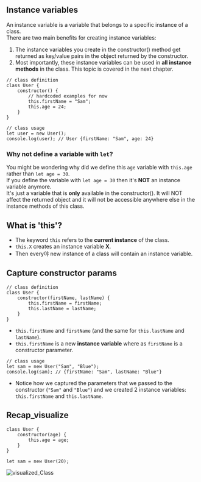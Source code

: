 ## Instance variables
An instance variable is a variable that belongs to a specific instance of a class.    
There are two main benefits for creating instance variables:    
1. The instance variables you create in the constructor() method get returned as key/value pairs in the object returned by the constructor.
2. Most importantly, these instance variables can be used in **all instance methods** in the class. This topic is covered in the next chapter.
```
// class definition
class User {
    constructor() {
        // hardcoded examples for now
        this.firstName = "Sam";
        this.age = 24;
    }
}

// class usage
let user = new User();
console.log(user); // User {firstName: "Sam", age: 24}

```

### Why not define a variable with ```let```?
You might be wondering why did we define this ```age``` variable with ```this.age``` rather than ```let age = 30```.      
If you define the variable with ```let age = 30``` then it's **NOT** an instance variable anymore.      
It's just a variable that is **only** available in the constructor(). It will NOT affect the returned object and it will not be accessible anywhere else in the instance methods of this class.

## What is 'this'?
- The keyword ```this``` refers to the **current instance** of the class.
- ```this.X``` creates an instance variable **X**.
- Then every야 new instance of a class will contain an instance variable.

## Capture constructor params
```
// class definition
class User {
    constructor(firstName, lastName) {
        this.firstName = firstName;
        this.lastName = lastName;
    }
}

```
- ```this.firstName``` and ```firstName``` (and the same for ```this.lastName``` and ```lastName```).
- ```this.firstName``` is a new **instance variable** where as ```firstName``` is a constructor parameter.

```
// class usage
let sam = new User("Sam", "Blue");
console.log(sam); // {firstName: "Sam", lastName: "Blue"}
```
- Notice how we captured the parameters that we passed to the constructor (```"Sam"``` and ```"Blue"```) and we created 2 instance variables: ```this.firstName``` and ```this.lastName```.

## Recap_visualize
```
class User {
    constructor(age) {
        this.age = age;
    }
}

let sam = new User(20);
```
![visualized_Class](https://res.cloudinary.com/dbfn5lnvx/image/upload/w_1000/v1610195070/learnprogramming/lessons/instances.png)
